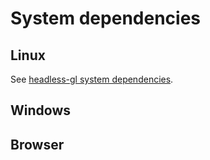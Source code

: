 # System dependencies

## Linux

See [headless-gl system dependencies](https://github.com/stackgl/headless-gl#system-dependencies).



## Windows

## Browser
